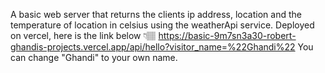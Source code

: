 A basic web server that returns the clients ip address, location and the temperature of location in celsius using the weatherApi service.
Deployed on vercel, here is the link below 👇🏽 
https://basic-9m7sn3a30-robert-ghandis-projects.vercel.app/api/hello?visitor_name=%22Ghandi%22
You can change "Ghandi" to your own name.

